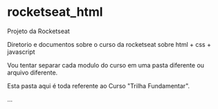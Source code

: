 # rocketseat_html
Projeto da Rocketseat


Diretorio e documentos sobre o curso da rocketseat sobre html + css + javascript 

Vou tentar separar cada modulo do curso em uma pasta diferente ou arquivo diferente. 

Esta pasta aqui é toda referente ao Curso "Trilha Fundamentar".

...